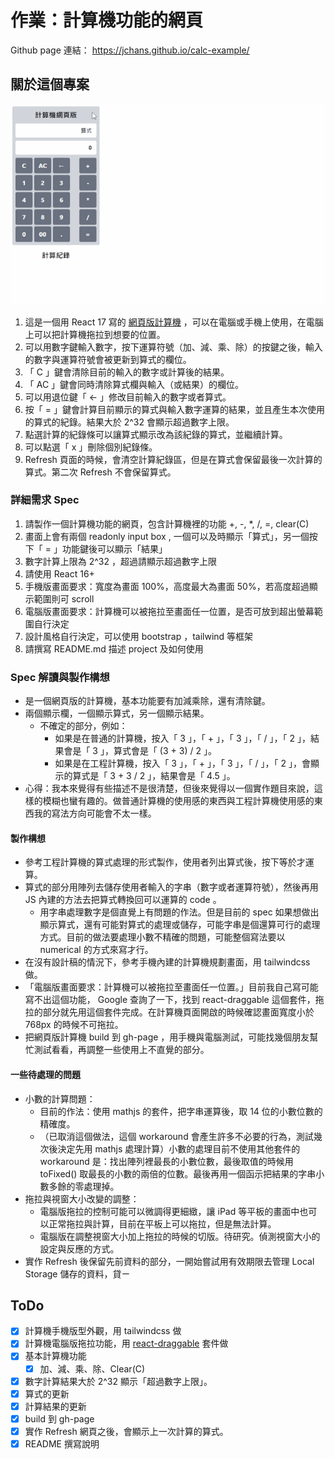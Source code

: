 # 作業：計算機功能的網頁

Github page 連結： https://jchans.github.io/calc-example/

## 關於這個專案

![PC畫面中的拖拉 demo ](demo_pc_draggable.gif)

1. 這是一個用 React 17 寫的 [網頁版計算機](https://jchans.github.io/calc-example/) ，可以在電腦或手機上使用，在電腦上可以把計算機拖拉到想要的位置。
2. 可以用數字鍵輸入數字，按下運算符號（加、減、乘、除）的按鍵之後，輸入的數字與運算符號會被更新到算式的欄位。
3. 「 C 」鍵會清除目前的輸入的數字或計算後的結果。
4. 「 AC 」鍵會同時清除算式欄與輸入（或結果）的欄位。
5. 可以用退位鍵「 ← 」修改目前輸入的數字或者算式。
6. 按「 = 」鍵會計算目前顯示的算式與輸入數字運算的結果，並且產生本次使用的算式的紀錄。結果大於 2^32 會顯示超過數字上限。
7. 點選計算的紀錄條可以讓算式顯示改為該紀錄的算式，並繼續計算。
8. 可以點選「 x 」刪除個別紀錄條。
9. Refresh 頁面的時候，會清空計算紀錄區，但是在算式會保留最後一次計算的算式。第二次 Refresh 不會保留算式。

### 詳細需求 Spec

1. 請製作一個計算機功能的網頁，包含計算機裡的功能 +, -, \*, /, =, clear(C)
2. 畫面上會有兩個 readonly input box , 一個可以及時顯示「算式」，另一個按下「 = 」功能鍵後可以顯示「結果」
3. 數字計算上限為 2^32 ，超過請顯示超過數字上限
4. 請使用 React 16+
5. 手機版畫面要求：寬度為畫面 100%，高度最大為畫面 50%，若高度超過顯示範圍則可 scroll
6. 電腦版畫面要求：計算機可以被拖拉至畫面任一位置，是否可放到超出螢幕範圍自行決定
7. 設計風格自行決定，可以使用 bootstrap ，tailwind 等框架
8. 請撰寫 README.md 描述 project 及如何使用

### Spec 解讀與製作構想

- 是一個網頁版的計算機，基本功能要有加減乘除，還有清除鍵。
- 兩個顯示欄，一個顯示算式，另一個顯示結果。
  - 不確定的部分，例如：
    - 如果是在普通的計算機，按入「 3 」，「 + 」，「 3 」，「 / 」，「 2 」，結果會是「 3 」，算式會是「 (3 + 3) / 2 」。
    - 如果是在工程計算機，按入「 3 」，「 + 」，「 3 」，「 / 」，「 2 」，會顯示的算式是「 3 + 3 / 2 」，結果會是「 4.5 」。
- 心得：我本來覺得有些描述不是很清楚，但後來覺得以一個實作題目來說，這樣的模糊也蠻有趣的。做普通計算機的使用感的東西與工程計算機使用感的東西我的寫法方向可能會不太一樣。

#### 製作構想

- 參考工程計算機的算式處理的形式製作，使用者列出算式後，按下等於才運算。
- 算式的部分用陣列去儲存使用者輸入的字串（數字或者運算符號），然後再用 JS 內建的方法去把算式轉換回可以運算的 code 。
  - 用字串處理數字是個直覺上有問題的作法。但是目前的 spec 如果想做出顯示算式，還有可能對算式的處理或儲存，可能字串是個還算可行的處理方式。目前的做法要處理小數不精確的問題，可能整個寫法要以 numerical 的方式來寫才行。
- 在沒有設計稿的情況下，參考手機內建的計算機規劃畫面，用 tailwindcss 做。
- 「電腦版畫面要求：計算機可以被拖拉至畫面任一位置。」目前我自己寫可能寫不出這個功能， Google 查詢了一下，找到 react-draggable 這個套件，拖拉的部分就先用這個套件完成。在計算機頁面開啟的時候確認畫面寬度小於 768px 的時候不可拖拉。
- 把網頁版計算機 build 到 gh-page ，用手機與電腦測試，可能找幾個朋友幫忙測試看看，再調整一些使用上不直覺的部分。

#### 一些待處理的問題

- 小數的計算問題：
  - 目前的作法：使用 mathjs 的套件，把字串運算後，取 14 位的小數位數的精確度。
  - （已取消這個做法，這個 workaround 會產生許多不必要的行為，測試幾次後決定先用 mathjs 處理計算）小數的處理目前不使用其他套件的 workaround 是：找出陣列裡最長的小數位數，最後取值的時候用 toFixed() 取最長的小數的兩倍的位數。最後再用一個函示把結果的字串小數多餘的零處理掉。
- 拖拉與視窗大小改變的調整：
  - 電腦版拖拉的控制可能可以微調得更細緻，讓 iPad 等平板的畫面中也可以正常拖拉與計算，目前在平板上可以拖拉，但是無法計算。
  - 電腦版在調整視窗大小加上拖拉的時候的切版。待研究。偵測視窗大小的設定與反應的方式。
- 實作 Refresh 後保留先前資料的部分，一開始嘗試用有效期限去管理 Local Storage 儲存的資料，貸ㄧ

## ToDo

- [x] 計算機手機版型外觀，用 tailwindcss 做
- [x] 計算機電腦版拖拉功能，用 [react-draggable](https://www.npmjs.com/package/react-draggable) 套件做
- [x] 基本計算機功能
  - [x] 加、減、乘、除、Clear(C)
- [x] 數字計算結果大於 2^32 顯示「超過數字上限」。
- [x] 算式的更新
- [x] 計算結果的更新
- [x] build 到 gh-page
- [x] 實作 Refresh 網頁之後，會顯示上一次計算的算式。
- [x] README 撰寫說明
